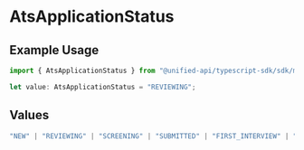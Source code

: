 # AtsApplicationStatus

## Example Usage

```typescript
import { AtsApplicationStatus } from "@unified-api/typescript-sdk/sdk/models/shared";

let value: AtsApplicationStatus = "REVIEWING";
```

## Values

```typescript
"NEW" | "REVIEWING" | "SCREENING" | "SUBMITTED" | "FIRST_INTERVIEW" | "SECOND_INTERVIEW" | "THIRD_INTERVIEW" | "BACKGROUND_CHECK" | "OFFERED" | "ACCEPTED" | "HIRED" | "REJECTED" | "DECLINED" | "WITHDRAWN"
```